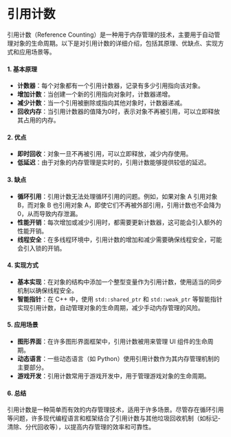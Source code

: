# 引用计数

引用计数（Reference Counting）是一种用于内存管理的技术，主要用于自动管理对象的生命周期。以下是对引用计数的详细介绍，包括其原理、优缺点、实现方式和应用场景等。

#### 1. **基本原理**

* **计数器**：每个对象都有一个引用计数器，记录有多少引用指向该对象。
* **增加计数**：当创建一个新的引用指向对象时，计数器递增。
* **减少计数**：当一个引用被删除或指向其他对象时，计数器递减。
* **回收内存**：当引用计数器的值降为0时，表示对象不再被引用，可以立即释放其占用的内存。

#### 2. **优点**

* **即时回收**：对象一旦不再被引用，可以立即释放，减少内存使用。
* **低延迟**：由于对象的内存管理是实时的，引用计数能够提供较低的延迟。

#### 3. **缺点**

* **循环引用**：引用计数无法处理循环引用的问题。例如，如果对象 A 引用对象 B，而对象 B 也引用对象 A，即使它们不再被外部引用，引用计数也不会降为0，从而导致内存泄漏。
* **性能开销**：每次增加或减少引用时，都需要更新计数器，这可能会引入额外的性能开销。
* **线程安全**：在多线程环境中，引用计数的增加和减少需要确保线程安全，可能会引入锁的开销。

#### 4. **实现方式**

* **基本实现**：在对象的结构中添加一个整型变量作为引用计数，使用适当的同步机制以确保线程安全。
* **智能指针**：在 C++ 中，使用 `std::shared_ptr` 和 `std::weak_ptr` 等智能指针实现引用计数，自动管理对象的生命周期，减少手动内存管理的风险。

#### 5. **应用场景**

* **图形界面**：在许多图形界面框架中，引用计数被用来管理 UI 组件的生命周期。
* **动态语言**：一些动态语言（如 Python）使用引用计数作为其内存管理机制的主要部分。
* **游戏开发**：引用计数常用于游戏开发中，用于管理游戏对象的生命周期。

#### 6. **总结**

引用计数是一种简单而有效的内存管理技术，适用于许多场景。尽管存在循环引用等问题，许多现代编程语言和框架结合了引用计数与其他垃圾回收机制（如标记-清除、分代回收等），以提高内存管理的效率和可靠性。
